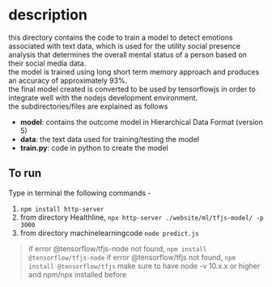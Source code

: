 # description

this directory contains the code to train a model to detect emotions associated with text data, which is used for the utility social presence analysis that determines the overall mental status of a person based on their social media data.  
the model is trained using long short term memory approach and produces an accuracy of approximately 93%.  
the final model created is converted to be used by tensorflowjs in order to integrate well with the nodejs development environment.  
the subdirectories/files are explained as follows
- **model**: contains the outcome model in Hierarchical Data Format (version 5)
- **data**: the text data used for training/testing the model
- **train.py**: code in python to create the model

## To run
Type in terminal the following commands -

1. `npm install http-server`
2. from directory Healthline, `npx http-server ./website/ml/tfjs-model/ -p 3000`
3. from directory machinelearningcode `node predict.js`

> if error @tensorflow/tfjs-node not found, `npm install @tensorflow/tfjs-node`
> if error @tensorflow/tfjs not found, `npm install @tensorflow/tfjs`
> make sure to have node -v 10.x.x or higher and npm/npx installed before
